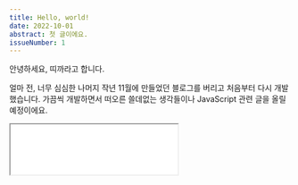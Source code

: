 ```yaml
---
title: Hello, world!
date: 2022-10-01
abstract: 첫 글이에요.
issueNumber: 1
---
```


안녕하세요, 띠까라고 합니다.

얼마 전, 너무 심심한 나머지 작년 11월에 만들었던 블로그를 버리고 처음부터 다시 개발했습니다. 가끔씩 개발하면서 떠오른 쓸데없는 생각들이나
JavaScript 관련 글을 올릴 예정이에요.

<iframe src="/api/music?name=가장 보통의 존재&artist=언니네 이발관" height="90">
